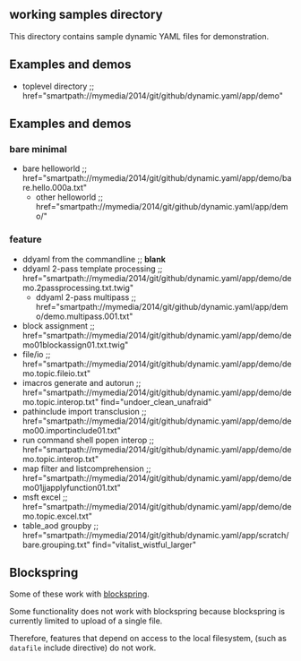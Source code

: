 ## working samples directory

This directory contains sample dynamic YAML files for demonstration.

## Examples and demos

* toplevel directory                ;; href="smartpath://mymedia/2014/git/github/dynamic.yaml/app/demo"

## Examples and demos

### bare minimal

* bare helloworld                   ;; href="smartpath://mymedia/2014/git/github/dynamic.yaml/app/demo/bare.hello.000a.txt"
    * other helloworld              ;; href="smartpath://mymedia/2014/git/github/dynamic.yaml/app/demo/"

### feature

* ddyaml from the commandline       ;; __blank__
* ddyaml 2-pass template processing ;; href="smartpath://mymedia/2014/git/github/dynamic.yaml/app/demo/demo.2passprocessing.txt.twig"
    * ddyaml 2-pass multipass       ;; href="smartpath://mymedia/2014/git/github/dynamic.yaml/app/demo/demo.multipass.001.txt"
* block assignment                  ;; href="smartpath://mymedia/2014/git/github/dynamic.yaml/app/demo/demo01blockassign01.txt.twig"
* file/io                           ;; href="smartpath://mymedia/2014/git/github/dynamic.yaml/app/demo/demo.topic.fileio.txt"
* imacros generate and autorun      ;; href="smartpath://mymedia/2014/git/github/dynamic.yaml/app/demo/demo.topic.interop.txt" find="undoer_clean_unafraid"
* pathinclude import transclusion   ;; href="smartpath://mymedia/2014/git/github/dynamic.yaml/app/demo/demo00.importinclude01.txt"
* run command shell popen interop   ;; href="smartpath://mymedia/2014/git/github/dynamic.yaml/app/demo/demo.topic.interop.txt"
* map filter and listcomprehension  ;; href="smartpath://mymedia/2014/git/github/dynamic.yaml/app/demo/demo01jjapplyfunction01.txt"
* msft excel                        ;; href="smartpath://mymedia/2014/git/github/dynamic.yaml/app/demo/demo.topic.excel.txt"
* table_aod groupby                 ;; href="smartpath://mymedia/2014/git/github/dynamic.yaml/app/scratch/bare.grouping.txt" find="vitalist_wistful_larger"

## Blockspring

Some of these work with [blockspring](https://open.blockspring.com/dreftymac/2dc5183fbb912fc3c553fc14bbe15e43).

Some functionality does not work with blockspring because blockspring is currently limited to upload of a single file.

Therefore, features that depend on access to the local filesystem, (such as `datafile` include directive) do not work.
